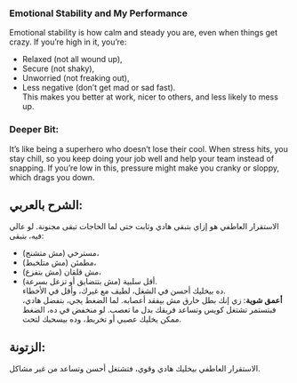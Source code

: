 ### Emotional Stability and My Performance

 Emotional stability is how calm and steady you are, even when things get crazy. If you’re high in it, you’re:

- Relaxed (not all wound up),
- Secure (not shaky),
- Unworried (not freaking out),
- Less negative (don’t get mad or sad fast).  
    This makes you better at work, nicer to others, and less likely to mess up.

### **Deeper Bit**: 
It’s like being a superhero who doesn’t lose their cool. When stress hits, you stay chill, so you keep doing your job well and help your team instead of snapping. If you’re low in this, pressure might make you cranky or sloppy, which drags you down.

## **الشرح بالعربي**: 
الاستقرار العاطفي هو إزاي بتبقى هادي وثابت حتى لما الحاجات تبقى مجنونة. لو عالي فيه، بتبقى:

- مسترخي (مش متشنج)،
- مطمئن (مش متلخبط)،
- مش قلقان (مش بتفزع)،
- أقل سلبية (مش بتتضايق أو تزعل بسرعة).  
    ده بيخليك أحسن في الشغل، لطيف مع غيرك، وأقل في الأخطاء.  
    **أعمق شوية**: زي إنك بطل خارق مش بيفقد أعصابه. لما الضغط يجي، بتفضل هادي، فبتستمر تشتغل كويس وتساعد فريقك بدل ما تعصب. لو منخفض في ده، الضغط ممكن يخليك عصبي أو تخربط، وده بيسحبك لتحت.

## **الزتونة**:
الاستقرار العاطفي بيخليك هادي وقوي، فتشتغل أحسن وتساعد من غير مشاكل.